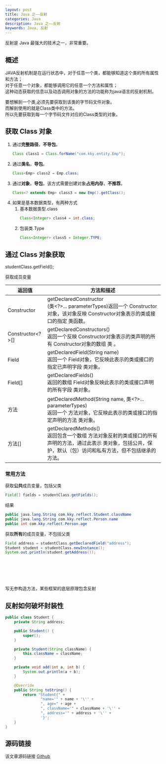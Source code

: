```yaml
---
layout: post
title: Java 之——反射
categories: Java
description: Java 之——反射
keywords: Java, 反射
---
```


反射是 Java 最强大的技术之一，非常重要。

## 概述
JAVA反射机制是在运行状态中，对于任意一个类，都能够知道这个类的所有属性和方法；<br>
对于任意一个对象，都能够调用它的任意一个方法和属性；<br>
这种动态获取的信息以及动态调用对象的方法的功能称为java语言的反射机制。

要想解剖一个类,必须先要获取到该类的字节码文件对象。<br>
而解剖使用的就是Class类中的方法。<br>
所以先要获取到每一个字节码文件对应的Class类型的对象。


## 获取 Class 对象
1. 通过**完整路径**，**不导包**。<br>
	```java
	Class class1 = Class.forName("com.kky.entity.Emp");
	```
2. 通过**类名**，**导包**。<br>
	```java
	Class<Emp> class2 = Emp.class;
	```
3. 通过**对象**，**导包**，该方式需要创建对象**占用内存**，**不推荐**。<br>
	```java
	Class<? extends Emp> class3 = new Emp().getClass();
	```
4. 如果是基本数据类型，有两种方式
	1. 基本数据类型.class
		```java
		Class<Integer> class4 = int.class;
		```
	2. 包装类.Type
		```java
		Class<Integer> class5 = Integer.TYPE;
		```

## 通过 Class 对象获取

studentClass.getField();

获取成员变量

| 返回值 | 方法和描述 |
| ---- | ---- |
| Constructor<T> | getDeclaredConstructor <br>(类<?>... parameterTypes)返回一个 Constructor对象，该对象反映 Constructor对象表示的类或接口的指定 类函数。 |
| Constructor<?>[] | getDeclaredConstructors() <br>返回一个反映 Constructor对象表示的类声明的所有 Constructor对象的数组 类 。 |
| Field | getDeclaredField(String name) <br>返回一个 Field对象，它反映此表示的类或接口的指定已声明字段 类对象。 |
| Field[] | getDeclaredFields() <br>返回的数组 Field对象反映此表示的类或接口声明的所有字段 类对象。 |
| 方法 | getDeclaredMethod(String name, 类<?>... parameterTypes) <br>返回一个 方法对象，它反映此表示的类或接口的指定声明的方法 类对象。 |
| 方法[] | getDeclaredMethods() <br>返回包含一个数组 方法对象反射的类或接口的所有声明的方法，通过此表示 类对象，包括公共，保护，默认（包）访问和私有方法，但不包括继承的方法。 |



### 常用方法

获取**公共**成员变量，包括父类
```java
Field[] fields = studentClass.getFields();
```

结果
```java
public java.lang.String com.kky.reflect.Student.className
public java.lang.String com.kky.reflect.Person.name
public int com.kky.reflect.Person.age
```

获取**所有**的成员变量，不包括父类
```java
Field address = studentClass.getDeclaredField("address");
Student student = studentClass.newInstance();
System.out.println(student.getAddress());
```
```java
```
```java
```
```java
```
```java
```
```java
```
```java
```

写无参构造方法，某些框架的底层原理包含反射	
	
## 反射如何破坏封装性
```java
public class Student {
    private String address;

    public Student() {
        super();
    }

    private Student(String className) {
        this.className = className;
    }

    private void add(int a, int b) {
        System.out.println(a + b);
    }

    @Override
    public String toString() {
        return "Student{" +
                "name='" + name + '\'' +
                ", age=" + age +
                ", className='" + className + '\'' +
                ", address='" + address + '\'' +
                '}';
    }
}
```
	
## 源码链接
该文章源码链接 [Github](url)